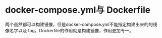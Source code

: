 # docker-compose.yml与 Dockerfile

两个虽然都可以构建镜像，但是docker-compose.yml不能指定构建出来的的镜像名字以及 tag，Dockerfile的作用就是构建镜像，作用更加专一。



